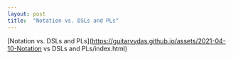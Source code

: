 ```yaml
---
layout: post
title:  "Notation vs. DSLs and PLs"
---
```


[Notation vs. DSLs and PLs](https://guitarvydas.github.io/assets/2021-04-10-Notation vs DSLs and PLs/index.html)

<script src="https://utteranc.es/client.js" 
        repo="guitarvydas/guitarvydas.github.io" 
        issue-term="pathname" 
        theme="github-light" 
        crossorigin="anonymous" 
        async> 
</script> 
